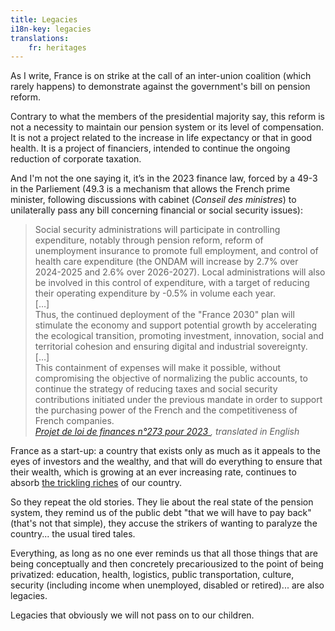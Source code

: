 ```yaml
---
title: Legacies
i18n-key: legacies
translations:
    fr: heritages
---
```


As I write, France is on strike at the call of an inter-union coalition (which rarely happens) to demonstrate against the government's bill on pension reform.

Contrary to what the members of the presidential majority say, this reform is not a necessity to maintain our pension system or its level of compensation. It is not a project related to the increase in life expectancy or that in good health. It is a project of financiers, intended to continue the ongoing reduction of corporate taxation.

And I'm not the one saying it, it’s in the 2023 finance law, forced by a 49-3 in the Parliement (49.3 is a mechanism that allows the French prime minister, following discussions with cabinet (<i lang="fr">Conseil des ministres</i>) to unilaterally pass any bill concerning financial or social security issues):

> Social security administrations will participate in controlling expenditure, notably through pension reform, reform of unemployment insurance to promote full employment, and control of health care expenditure (the ONDAM will increase by 2.7% over 2024-2025 and 2.6% over 2026-2027). Local administrations will also be involved in this control of expenditure, with a target of reducing their operating expenditure by -0.5% in volume each year.  
> […]  
> Thus, the continued deployment of the "France 2030" plan will stimulate the economy and support potential growth by accelerating the ecological transition, promoting investment, innovation, social and territorial cohesion and ensuring digital and industrial sovereignty.  
> […]  
> This containment of expenses will make it possible, without compromising the objective of normalizing the public accounts, to continue the strategy of reducing taxes and social security contributions initiated under the previous mandate in order to support the purchasing power of the French and the competitiveness of French companies.  
> <cite>[Projet de loi de finances n°273 pour 2023 ](https://www.assemblee-nationale.fr/dyn/16/textes/l16b0273_projet-loi), translated in English</cite>

France as a start-up: a country that exists only as much as it appeals to the eyes of investors and the wealthy, and that will do everything to ensure that their wealth, which is growing at an ever increasing rate, continues to absorb [the trickling riches](/notes/2020-01-trickle-down/) of our country.

So they repeat the old stories. They lie about the real state of the pension system, they remind us of the public debt "that we will have to pay back" (that's not that simple), they accuse the strikers of wanting to paralyze the country... the usual tired tales.

Everything, as long as no one ever reminds us that all those things that are being conceptually and then concretely precariousized to the point of being privatized: education, health, logistics, public transportation, culture, security (including income when unemployed, disabled or retired)... are also legacies.

Legacies that obviously we will not pass on to our children.
